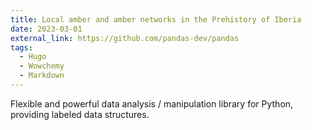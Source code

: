 ```yaml
---
title: Local amber and amber networks in the Prehistory of Iberia
date: 2023-03-01
external_link: https://github.com/pandas-dev/pandas
tags:
  - Hugo
  - Wowchemy
  - Markdown
---
```


Flexible and powerful data analysis / manipulation library for Python, providing labeled data structures.

<!--more-->
